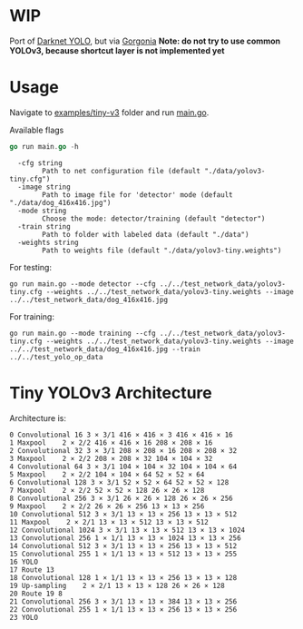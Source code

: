# WIP
Port of [Darknet YOLO](https://github.com/pjreddie/darknet#darknet), but via [Gorgonia](https://github.com/gorgonia/gorgonia)
**Note: do not try to use common YOLOv3, because shortcut layer is not implemented yet**

# Usage

Navigate to [examples/tiny-v3](examples/tiny-v3) folder and run [main.go](examples/tiny-v3/main.go).

Available flags 
```go
go run main.go -h
```
```shell
  -cfg string
        Path to net configuration file (default "./data/yolov3-tiny.cfg")
  -image string
        Path to image file for 'detector' mode (default "./data/dog_416x416.jpg")
  -mode string
        Choose the mode: detector/training (default "detector")
  -train string
        Path to folder with labeled data (default "./data")
  -weights string
        Path to weights file (default "./data/yolov3-tiny.weights")
```

For testing:
```shell
go run main.go --mode detector --cfg ../../test_network_data/yolov3-tiny.cfg --weights ../../test_network_data/yolov3-tiny.weights --image ../../test_network_data/dog_416x416.jpg
```

For training:
```shell
go run main.go --mode training --cfg ../../test_network_data/yolov3-tiny.cfg --weights ../../test_network_data/yolov3-tiny.weights --image ../../test_network_data/dog_416x416.jpg --train ../../test_yolo_op_data
```

# Tiny YOLOv3 Architecture
Architecture is:
```
0 Convolutional 16 3 × 3/1 416 × 416 × 3 416 × 416 × 16
1 Maxpool    2 × 2/2 416 × 416 × 16 208 × 208 × 16
2 Convolutional 32 3 × 3/1 208 × 208 × 16 208 × 208 × 32
3 Maxpool    2 × 2/2 208 × 208 × 32 104 × 104 × 32
4 Convolutional 64 3 × 3/1 104 × 104 × 32 104 × 104 × 64
5 Maxpool    2 × 2/2 104 × 104 × 64 52 × 52 × 64
6 Convolutional 128 3 × 3/1 52 × 52 × 64 52 × 52 × 128
7 Maxpool    2 × 2/2 52 × 52 × 128 26 × 26 × 128
8 Convolutional 256 3 × 3/1 26 × 26 × 128 26 × 26 × 256
9 Maxpool    2 × 2/2 26 × 26 × 256 13 × 13 × 256
10 Convolutional 512 3 × 3/1 13 × 13 × 256 13 × 13 × 512
11 Maxpool    2 × 2/1 13 × 13 × 512 13 × 13 × 512
12 Convolutional 1024 3 × 3/1 13 × 13 × 512 13 × 13 × 1024
13 Convolutional 256 1 × 1/1 13 × 13 × 1024 13 × 13 × 256
14 Convolutional 512 3 × 3/1 13 × 13 × 256 13 × 13 × 512
15 Convolutional 255 1 × 1/1 13 × 13 × 512 13 × 13 × 255
16 YOLO        
17 Route 13       
18 Convolutional 128 1 × 1/1 13 × 13 × 256 13 × 13 × 128
19 Up‐sampling    2 × 2/1 13 × 13 × 128 26 × 26 × 128
20 Route 19 8       
21 Convolutional 256 3 × 3/1 13 × 13 × 384 13 × 13 × 256
22 Convolutional 255 1 × 1/1 13 × 13 × 256 13 × 13 × 256
23 YOLO 
```